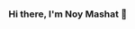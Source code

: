 ### Hi there, I'm Noy Mashat 👋

<!--
**noymashat/noymashat** is a ✨ _special_ ✨ repository because its `README.md` (this file) appears on your GitHub profile.

- 🔭 I’m currently working on Isratalk-Example: 
      an example of a web app for a small business management in order to keep track of cash incomes.
- 📫 You can reach me at: noymasht@gmail.com
